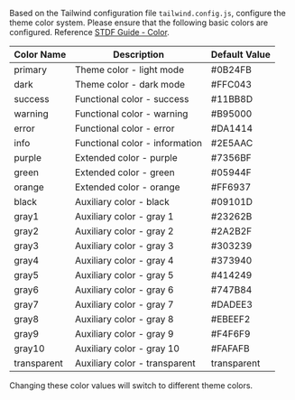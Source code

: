 Based on the Tailwind configuration file `tailwind.config.js`, configure the theme color system. Please ensure that the following basic colors are configured. Reference [STDF Guide - Color](/#/Guide?nav=color).

| Color Name  | Description                    | Default Value |
| ----------- | ------------------------------ | ------------- |
| primary     | Theme color - light mode       | #0B24FB       |
| dark        | Theme color - dark mode        | #FFC043       |
| success     | Functional color - success     | #11BB8D       |
| warning     | Functional color - warning     | #B95000       |
| error       | Functional color - error       | #DA1414       |
| info        | Functional color - information | #2E5AAC       |
| purple      | Extended color - purple        | #7356BF       |
| green       | Extended color - green         | #05944F       |
| orange      | Extended color - orange        | #FF6937       |
| black       | Auxiliary color - black        | #09101D       |
| gray1       | Auxiliary color - gray 1       | #23262B       |
| gray2       | Auxiliary color - gray 2       | #2A2B2F       |
| gray3       | Auxiliary color - gray 3       | #303239       |
| gray4       | Auxiliary color - gray 4       | #373940       |
| gray5       | Auxiliary color - gray 5       | #414249       |
| gray6       | Auxiliary color - gray 6       | #747B84       |
| gray7       | Auxiliary color - gray 7       | #DADEE3       |
| gray8       | Auxiliary color - gray 8       | #EBEEF2       |
| gray9       | Auxiliary color - gray 9       | #F4F6F9       |
| gray10      | Auxiliary color - gray 10      | #FAFAFB       |
| transparent | Auxiliary color - transparent  | transparent   |

Changing these color values will switch to different theme colors.
